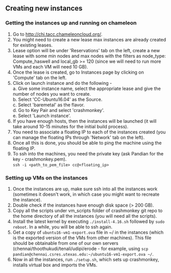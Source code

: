 ## Creating new instances
### Getting the instances up and running on chameleon
1. Go to http://chi.tacc.chameleoncloud.org/.  
2. You might need to create a new lease max instances are already created for existing leases.  
3. Lease option will be under 'Reservations' tab on the left, create a new lease with some min nodes and max nodes with the filters as node_type: Compute_haswell and local_gb >= 120 (since we will need to run more VMs and each VM will need 10 GB).  
4. Once the lease is created, go to Instances page by clicking on 'Compute' tab on the left. 
5. Click on launch instance and do the following -  
  a. Give some instance name, select the appropriate lease and give the number of nodes you want to create.  
  b. Select 'CC-Ubuntu16.04' as the Source.  
  c. Select 'baremetal' as the flavor.  
  d. Go to Key Pair and select 'crashmonkey'.  
  e. Select 'Launch instance'. 
6. If you have enough hosts, then the instances will be launched (it will take around 10-15 minutes for the initial build process).  
7. You need to associate a floating IP to each of the instances created (you can manage the floating IPs through 'Network' tab on the left).  
8. Once all this is done, you should be able to ping the machine using the floating IP.  
9. To ssh into the machines, you need the private key (ask Pandian for the key - crashmonkey.pem).  
   `ssh -i <path_to_pem_file> cc@<floating_ip>`

### Setting up VMs on the instances
1. Once the instances are up, make sure ssh into all the instances work (sometimes it doesn't work, in which case you might want to recreate the instance).  
2. Double check if the instances have enough disk space (> 200 GB).  
3. Copy all the scripts under vm_scripts folder of crashmonkey git repo to the home directory of all the instances (you will need all the scripts).  
4. Install the latest kernel by executing `./install-4.16.sh` followed by `sudo reboot`. In a while, you will be able to ssh again.  
5. Get a copy of `ubuntu16-vm1-export.ova` file in ~/ in the instances (which is the exported version of the VMs from other machines). This file should be obtainable from one of our own servers (chennai/thoothukudi/tenali/udipi/erode - for example, using `scp pandian@chennai.csres.utexas.edu:~/ubuntu16-vm1-export.ova ~/`.  
5. Now in all the instances, run `./setup.sh`, which sets up crashmonkey, installs virtual box and imports the VMs.  
